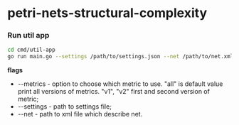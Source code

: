 # petri-nets-structural-complexity


### Run util app

```bash 
cd cmd/util-app
go run main.go --settings /path/to/settings.json --net /path/to/net.xml
```
**flags**
* --metrics - option to choose which metric to use. "all" is default value print all versions of metrics. "v1", "v2" first and second version of metric;
* --settings - path to settings file;
* --net - path to xml file which describe net.
